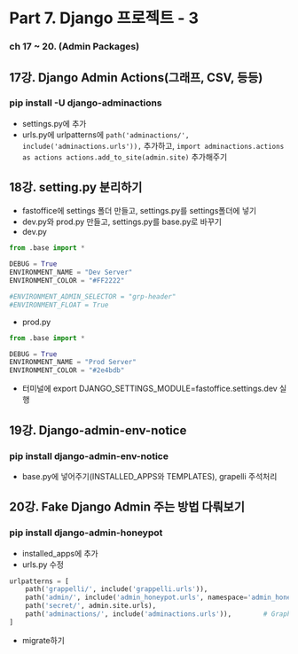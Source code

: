 # Part 7. Django 프로젝트 - 3
### ch 17 ~ 20. (Admin Packages)
## 17강. Django Admin Actions(그래프, CSV, 등등)

### pip install -U django-adminactions
- settings.py에 추가
- urls.py에 urlpatterns에 ```path('adminactions/', include('adminactions.urls')),``` 추가하고, ```import adminactions.actions as actions actions.add_to_site(admin.site)``` 추가해주기

## 18강. setting.py 분리하기
- fastoffice에 settings 폴더 만들고, settings.py를 settings폴더에 넣기
- dev.py와 prod.py 만들고, settings.py를 base.py로 바꾸기
- dev.py
```python
from .base import *
  
DEBUG = True
ENVIRONMENT_NAME = "Dev Server"
ENVIRONMENT_COLOR = "#FF2222"

#ENVIRONMENT_ADMIN_SELECTOR = "grp-header"
#ENVIRONMENT_FLOAT = True
```
- prod.py
```python
from .base import *

DEBUG = True
ENVIRONMENT_NAME = "Prod Server"
ENVIRONMENT_COLOR = "#2e4bdb"

```
- 터미널에 export DJANGO_SETTINGS_MODULE=fastoffice.settings.dev 실행

## 19강. Django-admin-env-notice
### pip install django-admin-env-notice
- base.py에 넣어주기(INSTALLED_APPS와  TEMPLATES), grapelli 주석처리


## 20강. Fake Django Admin 주는 방법 다뤄보기
### pip install django-admin-honeypot
- installed_apps에 추가
- urls.py 수정
```python
urlpatterns = [
    path('grappelli/', include('grappelli.urls')),
    path('admin/', include('admin_honeypot.urls', namespace='admin_honeypot')),
    path('secret/', admin.site.urls),
    path('adminactions/', include('adminactions.urls')),        # Graph
]

```
- migrate하기
<!--stackedit_data:
eyJoaXN0b3J5IjpbMTA2MDE3MjEzM119
-->